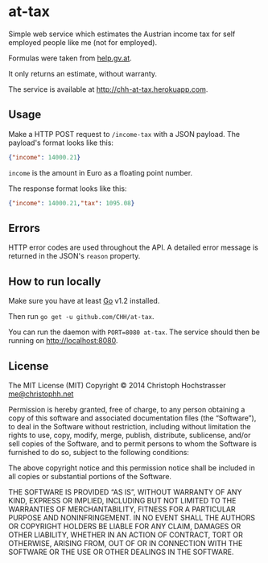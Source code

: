 at-tax
======

Simple web service which estimates the Austrian income tax for
self employed people like me (not for employed).

Formulas were taken from [help.gv.at][].

[help.gv.at]: https://www.help.gv.at/Portal.Node/hlpd/public/content/227/Seite.2270600.html

It only returns an estimate, without warranty.

The service is available at <http://chh-at-tax.herokuapp.com>.

## Usage

Make a HTTP POST request to `/income-tax` with a JSON payload. The payload's
format looks like this:

```json
{"income": 14000.21}
```

`income` is the amount in Euro as a floating point number.

The response format looks like this:

```json
{"income": 14000.21,"tax": 1095.08}
```

## Errors

HTTP error codes are used throughout the API. A detailed error message is
returned in the JSON's `reason` property.

## How to run locally

Make sure you have at least [Go][] v1.2 installed.

[Go]: http://golang.org

Then run `go get -u github.com/CHH/at-tax`.

You can run the daemon with `PORT=8080 at-tax`. The service should then be
running on <http://localhost:8080>.

## License

The MIT License (MIT)
Copyright © 2014 Christoph Hochstrasser <me@christophh.net>

Permission is hereby granted, free of charge, to any person obtaining a copy
of this software and associated documentation files (the “Software”), to deal
in the Software without restriction, including without limitation the rights
to use, copy, modify, merge, publish, distribute, sublicense, and/or sell
copies of the Software, and to permit persons to whom the Software is
furnished to do so, subject to the following conditions:

The above copyright notice and this permission notice shall be included in
all copies or substantial portions of the Software.

THE SOFTWARE IS PROVIDED “AS IS”, WITHOUT WARRANTY OF ANY KIND, EXPRESS OR
IMPLIED, INCLUDING BUT NOT LIMITED TO THE WARRANTIES OF MERCHANTABILITY,
FITNESS FOR A PARTICULAR PURPOSE AND NONINFRINGEMENT. IN NO EVENT SHALL THE
AUTHORS OR COPYRIGHT HOLDERS BE LIABLE FOR ANY CLAIM, DAMAGES OR OTHER
LIABILITY, WHETHER IN AN ACTION OF CONTRACT, TORT OR OTHERWISE, ARISING FROM,
OUT OF OR IN CONNECTION WITH THE SOFTWARE OR THE USE OR OTHER DEALINGS IN
THE SOFTWARE.
